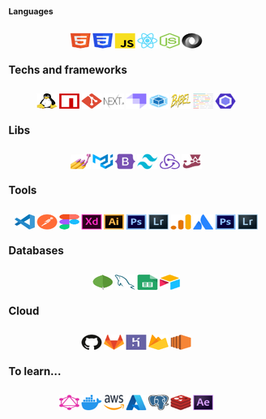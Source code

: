 ### Languages
<div style="display:inline_block;" align="center"><br>
  <img align="center" alt="html" height="30" width="40" src="./assets/icons/html.svg">
  <img align="center" height="30" width="40" src="./assets/icons/css.svg">
  <img align="center" height="30" width="40" src="./assets/icons/javascript.svg">
  <img align="center" height="30" width="40" src="./assets/icons/react.svg">
  <img align="center" height="30" width="40" src="./assets/icons/nodejs.svg"> 
  <img align="center" height="30" width="40" src="./assets/icons/json.svg" />
</div>

## Techs and frameworks
<div style="display:inline_block" align="center"><br>
  <img align="center" alt="linux" height="30" width="40" src="./assets/icons/linux.svg">
  <img align="center" height="30" width="40" src="./assets/icons/npm.svg">
  <img align="center" height="30" width="40" src="./assets/icons/git.svg">
  <img align="center" height="30" width="40" src="./assets/icons/nextjs.svg">
  <img align="center" height="30" width="40" src="./assets/icons/strapi.svg"> 
  <img align="center" height="30" width="40" src="./assets/icons/webpack.svg"> 
  <img align="center" height="30" width="40" src="./assets/icons/babel.svg" />
  <img align="center" height="30" width="40" src="./assets/icons/prettier.svg"> 
  <img align="center" height="30" width="40" src="./assets/icons/eslint.svg" />
</div>

## Libs
<div style="display:inline_block" align="center"><br>
  <img align="center" alt="styled-components" height="30" width="40" src="./assets/icons/styled-components.svg">
  <img align="center" height="30" width="40" src="./assets/icons/mui.svg">
  <img align="center" height="30" width="40" src="./assets/icons/bootstrap.svg">
  <img align="center" height="30" width="40" src="./assets/icons/tailwind.svg">
  <img align="center" height="30" width="40" src="./assets/icons/redux.svg"> 
  <img align="center" height="30" width="40" src="./assets/icons/jest.svg" />
</div>

## Tools
<div style="display:inline_block" align="center"><br>
  <img align="center" alt="vscode" height="30" width="40" src="./assets/icons/vscode.svg">
  <img align="center" height="30" width="40" src="./assets/icons/postman.svg">
  <img align="center" height="30" width="40" src="./assets/icons/figma.svg">
  <img align="center" height="30" width="40" src="./assets/icons/xd.svg">
  <img align="center" height="30" width="40" src="./assets/icons/illustrator.svg"> 
  <img align="center" height="30" width="40" src="./assets/icons/photoshop.svg" />
  <img align="center" height="30" width="40" src="./assets/icons/lightroom.svg" />
  <img align="center" height="30" width="40" src="./assets/icons/analytics.svg">
  <img align="center" height="30" width="40" src="./assets/icons/atlassian.svg"> 
  <img align="center" height="30" width="40" src="./assets/icons/photoshop.svg" />
  <img align="center" height="30" width="40" src="./assets/icons/lightroom.svg" />
</div>

## Databases
<div style="display:inline_block" align="center"><br>
  <img align="center" alt="mongodb" height="30" width="40" src="./assets/icons/mongodb.svg">
  <img align="center" height="30" width="40" src="./assets/icons/mysql.svg">
  <img align="center" height="30" width="40" src="./assets/icons/sheets.svg">
  <img align="center" height="30" width="40" src="./assets/icons/airtable.svg">
</div>

## Cloud
<div style="display:inline_block" align="center"><br>
  <img align="center" alt="github" height="30" width="40" src="./assets/icons/github.svg">
  <img align="center" height="30" width="40" src="./assets/icons/gitlab.svg">
  <img align="center" alt="github" height="30" width="40" src="./assets/icons/heroku.svg">
  <img align="center" height="30" width="40" src="./assets/icons/firebase.svg">
  <img align="center" height="30" width="40" src="./assets/icons/ec2.svg">
</div>

## To learn...
<div style="display:inline_block" align="center"><br>
  <img align="center" alt="graphql" height="30" width="40" src="./assets/icons/graphql.svg">
  <img align="center" height="30" width="40" src="./assets/icons/docker.svg">
  <img align="center" alt="github" height="30" width="40" src="./assets/icons/aws.svg">
  <img align="center" alt="github" height="30" width="40" src="./assets/icons/azure.svg">
  <img align="center" height="30" width="40" src="./assets/icons/postgressql.svg">
  <img align="center" height="30" width="40" src="./assets/icons/redis.svg">
  <img align="center" height="30" width="40" src="./assets/icons/aftereffects.svg">
</div>
